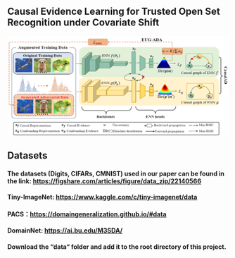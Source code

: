 ## Causal Evidence Learning for Trusted Open Set Recognition under Covariate Shift
![image](CEL-OSR.png)
## Datasets
#### The datasets (Digits, CIFARs, CMNIST) used in our paper can be found in the link: https://figshare.com/articles/figure/data_zip/22140566
#### Tiny-ImageNet: https://www.kaggle.com/c/tiny-imagenet/data
#### PACS：https://domaingeneralization.github.io/#data
#### DomainNet: https://ai.bu.edu/M3SDA/
#### Download the “data“ folder and add it to the root directory of this project.
